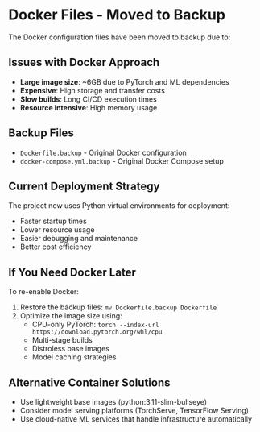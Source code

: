# Docker Files - Moved to Backup

The Docker configuration files have been moved to backup due to:

## Issues with Docker Approach
- **Large image size**: ~6GB due to PyTorch and ML dependencies
- **Expensive**: High storage and transfer costs
- **Slow builds**: Long CI/CD execution times
- **Resource intensive**: High memory usage

## Backup Files
- `Dockerfile.backup` - Original Docker configuration
- `docker-compose.yml.backup` - Original Docker Compose setup

## Current Deployment Strategy
The project now uses Python virtual environments for deployment:
- Faster startup times
- Lower resource usage
- Easier debugging and maintenance
- Better cost efficiency

## If You Need Docker Later
To re-enable Docker:
1. Restore the backup files: `mv Dockerfile.backup Dockerfile`
2. Optimize the image size using:
   - CPU-only PyTorch: `torch --index-url https://download.pytorch.org/whl/cpu`
   - Multi-stage builds
   - Distroless base images
   - Model caching strategies

## Alternative Container Solutions
- Use lightweight base images (python:3.11-slim-bullseye)
- Consider model serving platforms (TorchServe, TensorFlow Serving)
- Use cloud-native ML services that handle infrastructure automatically